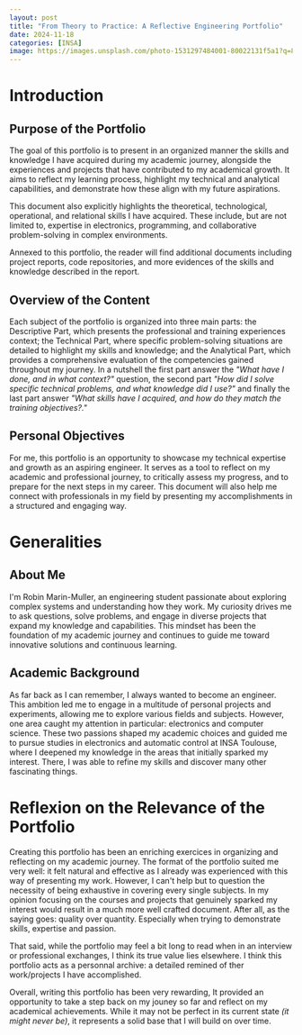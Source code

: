 ```yaml
---
layout: post
title: "From Theory to Practice: A Reflective Engineering Portfolio"
date: 2024-11-18
categories: [INSA]
image: https://images.unsplash.com/photo-1531297484001-80022131f5a1?q=80&w=2020&auto=format&fit=crop&ixlib=rb-4.0.3&ixid=M3wxMjA3fDB8MHxwaG90by1wYWdlfHx8fGVufDB8fHx8fA%3D%3D
---
```


# Introduction

## Purpose of the Portfolio

The goal of this portfolio is to present in an organized manner the skills and knowledge I have acquired during my academic journey, alongside the experiences and projects that have contributed to my academical growth. It aims to reflect my learning process, highlight my technical and analytical capabilities, and demonstrate how these align with my future aspirations.

This document also explicitly highlights the theoretical, technological, operational, and relational skills I have acquired. These include, but are not limited to, expertise in electronics, programming, and collaborative problem-solving in complex environments.

Annexed to this portfolio, the reader will find additional documents including project reports, code repositories, and more evidences of the skills and knowledge described in the report.


## Overview of the Content

Each subject of the portfolio is organized into three main parts: the Descriptive Part, which presents the professional and training experiences context; the Technical Part, where specific problem-solving situations are detailed to highlight my skills and knowledge; and the Analytical Part, which provides a comprehensive evaluation of the competencies gained throughout my journey. In a nutshell the first part answer the *"What have I done, and in what context?"* question, the second part *"How did I solve specific technical problems, and what knowledge did I use?"* and finally the last part answer *"What skills have I acquired, and how do they match the training objectives?."*

## Personal Objectives

For me, this portfolio is an opportunity to showcase my technical expertise and growth as an aspiring engineer. It serves as a tool to reflect on my academic and professional journey, to critically assess my progress, and to prepare for the next steps in my career. This document will also help me connect with professionals in my field by presenting my accomplishments in a structured and engaging way.

# Generalities

## About Me

I'm Robin Marin-Muller, an engineering student passionate about exploring complex systems and understanding how they work. My curiosity drives me to ask questions, solve problems, and engage in diverse projects that expand my knowledge and capabilities. This mindset has been the foundation of my academic journey and continues to guide me toward innovative solutions and continuous learning.

## Academic Background

As far back as I can remember, I always wanted to become an engineer. This ambition led me to engage in a multitude of personal projects and experiments, allowing me to explore various fields and subjects. However, one area caught my attention in particular: electronics and computer science. These two passions shaped my academic choices and guided me to pursue studies in electronics and automatic control at INSA Toulouse, where I deepened my knowledge in the areas that initially sparked my interest. There, I was able to refine my skills and discover many other fascinating things.


# Reflexion on the Relevance of the Portfolio

Creating this portfolio has been an enriching exercices in organizing and reflecting on my academic journey. The format of the portfolio suited me very well: it felt natural and effective as I already was experienced with this way of presenting my work. However, I can't help but to question the necessity of being exhaustive in covering every single subjects. In my opinion focusing on the courses and projects that genuinely sparked my interest would result in a much more well crafted document. After all, as the saying goes: quality over quantity. Especially when trying to demonstrate skills, expertise and passion.

That said, while the portfolio may feel a bit long to read when in an interview or professional exchanges, I think its true value lies elsewhere. I think this portfolio acts as a personnal archive: a detailed remined of ther work/projects I have accomplished. 

Overall, writing this portfolio has been very rewarding, It provided an opportunity to take a step back on my jouney so far and reflect on my academical achievements. While it may not be perfect in its current state *(it might never be)*, it represents a solid base that I will build on over time.